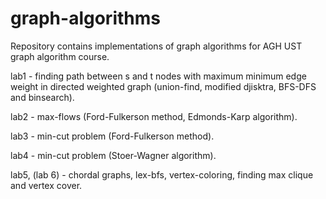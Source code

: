 # graph-algorithms

Repository contains implementations of graph algorithms for AGH UST graph algorithm course.

lab1 - finding path between s and t nodes with maximum minimum edge weight in directed weighted graph (union-find, modified djisktra, BFS-DFS and binsearch).

lab2 - max-flows (Ford-Fulkerson method, Edmonds-Karp algorithm).

lab3 - min-cut problem (Ford-Fulkerson method).

lab4 - min-cut problem (Stoer-Wagner algorithm).

lab5, (lab 6) - chordal graphs, lex-bfs, vertex-coloring, finding max clique and vertex cover.
